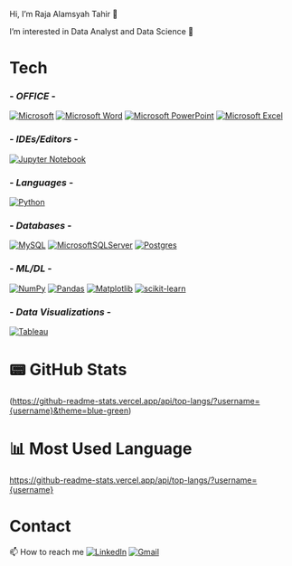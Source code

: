 Hi, I’m Raja Alamsyah Tahir 👋

I’m interested in Data Analyst and Data Science 👀 


# Tech

### - _OFFICE_ - 
[![Microsoft](https://img.shields.io/badge/Microsoft-0078D4?style=for-the-badge&logo=microsoft&logoColor=white)](https://www.microsoft.com/id-id)
[![Microsoft Word](https://img.shields.io/badge/Microsoft_Word-2B579A?style=for-the-badge&logo=microsoft-word&logoColor=white)](https://www.microsoft.com/id-id/microsoft-365/p/word/cfq7ttc0hlkm) [![Microsoft PowerPoint](https://img.shields.io/badge/Microsoft_PowerPoint-B7472A?style=for-the-badge&logo=microsoft-powerpoint&logoColor=white)](https://www.microsoft.com/id-id/microsoft-365/p/powerpoint/cfq7ttc0hlg1) [![Microsoft Excel](https://img.shields.io/badge/Microsoft_Excel-217346?style=for-the-badge&logo=microsoft-excel&logoColor=white)](https://www.microsoft.com/id-id/microsoft-365/p/excel/cfq7ttc0hr4r) 

### - _IDEs/Editors_ -
[![Jupyter Notebook](https://img.shields.io/badge/jupyter-%23FA0F00.svg?style=for-the-badge&logo=jupyter&logoColor=white)](https://jupyter.org/)

### - _Languages_ -
[![Python](https://img.shields.io/badge/python-3670A0?style=for-the-badge&logo=python&logoColor=ffdd54)](https://python.org/)

### - _Databases_ -
[![MySQL](https://img.shields.io/badge/mysql-%2300f.svg?style=for-the-badge&logo=mysql&logoColor=white)](https://www.mysql.com/) [![MicrosoftSQLServer](https://img.shields.io/badge/Microsoft%20SQL%20Sever-CC2927?style=for-the-badge&logo=microsoft%20sql%20server&logoColor=white)](https://www.microsoft.com/en-us/sql-server/sql-server-downloads) [![Postgres](https://img.shields.io/badge/postgres-%23316192.svg?style=for-the-badge&logo=postgresql&logoColor=white)](https://www.postgresql.org/)

### - _ML/DL_ -
[![NumPy](https://img.shields.io/badge/numpy-%23013243.svg?style=for-the-badge&logo=numpy&logoColor=white)](https://numpy.org/)  [![Pandas](https://img.shields.io/badge/pandas-%23150458.svg?style=for-the-badge&logo=pandas&logoColor=white)](https://pandas.pydata.org/) 	[![Matplotlib](https://img.shields.io/badge/Matplotlib-%23ffffff.svg?style=for-the-badge&logo=Matplotlib&logoColor=black)](https://matplotlib.org/) [![scikit-learn](https://img.shields.io/badge/scikit--learn-%23F7931E.svg?style=for-the-badge&logo=scikit-learn&logoColor=white)](https://scikit-learn.org/stable/)

### - _Data Visualizations_ -
[![Tableau](https://img.shields.io/badge/Tableau-E97627?style=for-the-badge&logo=Tableau&logoColor=white)](https://www.tableau.com/)


# 📟 GitHub Stats
(https://github-readme-stats.vercel.app/api/top-langs/?username={username}&theme=blue-green)

# 📊 Most Used Language
https://github-readme-stats.vercel.app/api/top-langs/?username={username}


# Contact
📫 How to reach me 
[![LinkedIn](https://img.shields.io/badge/linkedin-%230077B5.svg?style=for-the-badge&logo=linkedin&logoColor=white)](https://www.linkedin.com/in/raja-alamsyah/) [![Gmail](https://img.shields.io/badge/Gmail-D14836?style=for-the-badge&logo=gmail&logoColor=white)](https://mail.google.com/mail/u/0/#inbox?compose=CllgCJqVwxQnJsfRzJSbmcNzhrvZZqMZKtsjZlZTLGBdGxxrFxwvRNHxRGqpXfCZVddfRtDCsmL)


<!---
rajaalamsyah85/rajaalamsyah85 is a ✨ special ✨ repository because its `README.md` (this file) appears on your GitHub profile.
You can click the Preview link to take a look at your changes.
--->

